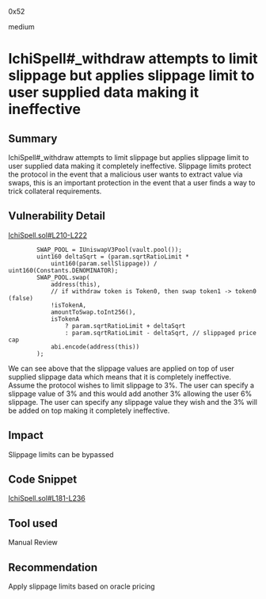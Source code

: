 0x52

medium

# IchiSpell#_withdraw attempts to limit slippage but applies slippage limit to user supplied data making it ineffective

## Summary

IchiSpell#_withdraw attempts to limit slippage but applies slippage limit to user supplied data making it completely ineffective. Slippage limits protect the protocol in the event that a malicious user wants to extract value via swaps, this is an important protection in the event that a user finds a way to trick collateral requirements. 

## Vulnerability Detail

[IchiSpell.sol#L210-L222](https://github.com/sherlock-audit/2023-04-blueberry/blob/main/blueberry-core/contracts/spell/IchiSpell.sol#L210-L222)

            SWAP_POOL = IUniswapV3Pool(vault.pool());
            uint160 deltaSqrt = (param.sqrtRatioLimit *
                uint160(param.sellSlippage)) / uint160(Constants.DENOMINATOR);
            SWAP_POOL.swap(
                address(this),
                // if withdraw token is Token0, then swap token1 -> token0 (false)
                !isTokenA,
                amountToSwap.toInt256(),
                isTokenA
                    ? param.sqrtRatioLimit + deltaSqrt
                    : param.sqrtRatioLimit - deltaSqrt, // slippaged price cap
                abi.encode(address(this))
            );

We can see above that the slippage values are applied on top of user supplied slippage data which means that it is completely ineffective. Assume the protocol wishes to limit slippage to 3%. The user can specify a slippage value of 3% and this would add another 3% allowing the user 6% slippage. The user can specify any slippage value they wish and the 3% will be added on top making it completely ineffective. 

## Impact

Slippage limits can be bypassed

## Code Snippet

[IchiSpell.sol#L181-L236](https://github.com/sherlock-audit/2023-04-blueberry/blob/main/blueberry-core/contracts/spell/IchiSpell.sol#L181-L236)

## Tool used

Manual Review

## Recommendation

Apply slippage limits based on oracle pricing